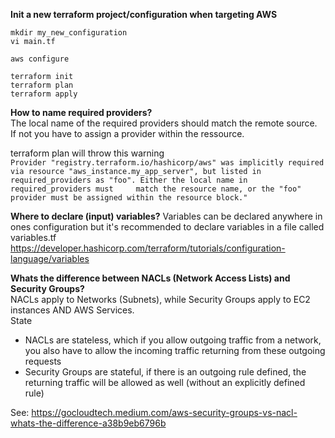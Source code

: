 **Init a new terraform project/configuration when targeting AWS**
```
mkdir my_new_configuration  
vi main.tf  
  
aws configure  
  
terraform init    
terraform plan  
terraform apply  
```

**How to name required providers?**  
The local name of the required providers should match the remote source.  
If not you have to assign a provider within the ressource. 

terraform plan will throw this warning  
`Provider "registry.terraform.io/hashicorp/aws" was implicitly required via resource "aws_instance.my_app_server", but listed in required_providers as "foo". Either the local name in required_providers must    
 match the resource name, or the "foo" provider must be assigned within the resource block."`

**Where to declare (input) variables?**
Variables can be declared anywhere in ones configuration but it's recommended to declare variables in a file called variables.tf  
https://developer.hashicorp.com/terraform/tutorials/configuration-language/variables  

**Whats the difference between NACLs (Network Access Lists) and Security Groups?**  
NACLs apply to Networks (Subnets), while Security Groups apply to EC2 instances AND AWS Services.  
State
* NACLs are stateless, which if you allow outgoing traffic from a network, you also have to allow the incoming traffic returning from these outgoing requests  
* Security Groups are stateful, if there is an outgoing rule defined, the returning traffic will be allowed as well (without an explicitly defined rule)  

See: https://gocloudtech.medium.com/aws-security-groups-vs-nacl-whats-the-difference-a38b9eb6796b  